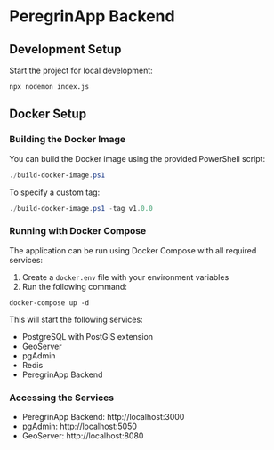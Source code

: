# PeregrinApp Backend

## Development Setup

Start the project for local development:
```
npx nodemon index.js
```

## Docker Setup

### Building the Docker Image

You can build the Docker image using the provided PowerShell script:

```powershell
./build-docker-image.ps1
```

To specify a custom tag:

```powershell
./build-docker-image.ps1 -tag v1.0.0
```

### Running with Docker Compose

The application can be run using Docker Compose with all required services:

1. Create a `docker.env` file with your environment variables
2. Run the following command:

```
docker-compose up -d
```

This will start the following services:
- PostgreSQL with PostGIS extension
- GeoServer
- pgAdmin
- Redis
- PeregrinApp Backend

### Accessing the Services

- PeregrinApp Backend: http://localhost:3000
- pgAdmin: http://localhost:5050
- GeoServer: http://localhost:8080